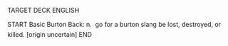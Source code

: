 TARGET DECK
ENGLISH

START
Basic
Burton
Back: n.  go for a burton slang be lost, destroyed, or killed. [origin uncertain]
END
